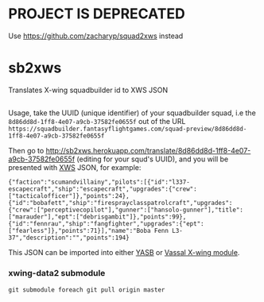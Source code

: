 # PROJECT IS DEPRECATED

Use https://github.com/zacharyp/squad2xws instead

# sb2xws

Translates X-wing squadbuilder id to XWS JSON

## 

Usage, take the UUID (unique identifier) of your squadbuilder squad, i.e the `8d86dd8d-1ff8-4e07-a9cb-37582fe0655f` out of the URL `https://squadbuilder.fantasyflightgames.com/squad-preview/8d86dd8d-1ff8-4e07-a9cb-37582fe0655f`


Then go to http://sb2xws.herokuapp.com/translate/8d86dd8d-1ff8-4e07-a9cb-37582fe0655f
 (editing for your squd's UUID), and you will be presented with [XWS](https://github.com/elistevens/xws-spec) JSON, for example:
 
```
{"faction":"scumandvillainy","pilots":[{"id":"l337-escapecraft","ship":"escapecraft","upgrades":{"crew":["tacticalofficer"]},"points":24},{"id":"bobafett","ship":"firesprayclasspatrolcraft","upgrades":{"crew":["perceptivecopilot"],"gunner":["hansolo-gunner"],"title":["marauder"],"ept":["debrisgambit"]},"points":99},{"id":"fennrau","ship":"fangfighter","upgrades":{"ept":["fearless"]},"points":71}],"name":"Boba Fenn L3-37","description":"","points":194}
```

This JSON can be imported into either [YASB](https://raithos.github.io) or [Vassal X-wing module](http://www.vassalengine.org/wiki/Module:Star_Wars:_X-Wing_Miniatures_Game).

### xwing-data2 submodule
`git submodule foreach git pull origin master`
